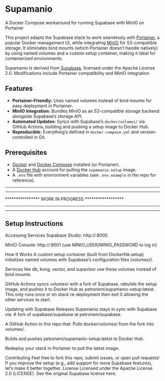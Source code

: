 # Supamanio
A Docker Compose workaround for running Supabase with MinIO on Portainer

This project adapts the Supabase stack to work seamlessly with [Portainer](https://www.portainer.io/), a popular Docker management UI, while integrating [MinIO](https://min.io/) for S3-compatible storage. It eliminates bind mounts (which Portainer doesn’t handle natively) by using named volumes and a custom setup container, making it ideal for containerized environments.

Supamanio is derived from [Supabase](https://github.com/supabase/supabase), licensed under the Apache License 2.0. Modifications include Portainer compatibility and MinIO integration.

## Features
- **Portainer-Friendly:** Uses named volumes instead of bind mounts for easy deployment in Portainer.
- **MinIO Integration:** Bundles MinIO as an S3-compatible storage backend alongside Supabase’s storage API.
- **Automated Updates:** Syncs with Supabase’s `docker/volumes/` via GitHub Actions, building and pushing a setup image to Docker Hub.
- **Reproducible:** Everything’s defined in `docker-compose.yml` and version-controlled in Git.

## Prerequisites
- [Docker](https://docs.docker.com/get-docker/) and [Docker Compose](https://docs.docker.com/compose/install/) installed (or Portainer).
- A [Docker Hub](https://hub.docker.com/) account for pulling the `supamanio-setup` image.
- A `.env` file with environment variables (see `.env.example` in the repo for reference).

****************************************************
****************                  ******************
**************** WORK IN PROGRESS ******************
****************                  ******************
****************************************************
## Setup Instructions


Accessing Services
Supabase Studio: http://<your-host-ip>:8000

MinIO Console: http://<your-host-ip>:9001 (use MINIO_USER/MINIO_PASSWORD to log in)

How It Works
A custom setup container (built from Dockerfile.setup) initializes named volumes with Supabase’s configuration files (volumes/).

Services like db, kong, vector, and supavisor use these volumes instead of bind mounts.

GitHub Actions syncs volumes/ with a fork of Supabase, rebuilds the setup image, and pushes it to Docker Hub as petronem/supamanio-setup:latest.  This only runs once or on stack re-deployment then exit 0 allowing the other services to start.

Updating with Supabase Releases
Supamanio stays in sync with Supabase via:
A fork of supabase/supabase at petronem/supabase.

A GitHub Action in this repo that:
Pulls docker/volumes/ from the fork into volumes/.

Builds and pushes petronem/supamanio-setup:latest to Docker Hub.


Redeploy your stack in Portainer to pull the latest image.

Contributing
Feel free to fork this repo, submit issues, or open pull requests! If you improve the setup (e.g., add support for more Supabase features), let’s make it better together.
License
Licensed under the Apache License 2.0 (LICENSE). See the original Supabase license here.


